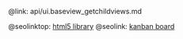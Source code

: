 @link: api/ui.baseview_getchildviews.md

@seolinktop: [html5 library](https://webix.com)
@seolink: [kanban board](https://webix.com/kanban/)
